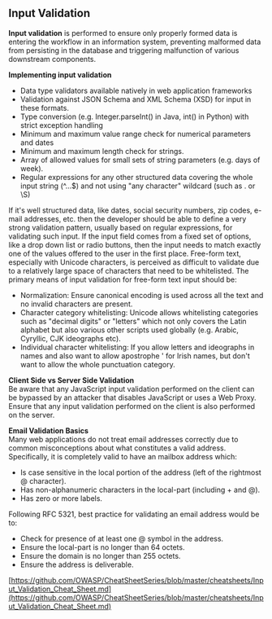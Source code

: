 ##  Input Validation 

**Input validation** is performed to ensure only properly formed data is entering the workflow in an information system, preventing malformed data from persisting in the database and triggering malfunction of various downstream components. 

**Implementing input validation**	

 * Data type validators available natively in web application frameworks 
 * Validation against JSON Schema and XML Schema (XSD) for input in these formats. 
 * Type conversion (e.g. Integer.parseInt() in Java, int() in Python) with strict exception handling 
 * Minimum and maximum value range check for numerical parameters and dates 
 * Minimum and maximum length check for strings. 
 * Array of allowed values for small sets of string parameters (e.g. days of week). 
 * Regular expressions for any other structured data covering the whole input string (^...$) and not using "any character" wildcard (such as . or \S) 

If it's well structured data, like dates, social security numbers, zip codes, e-mail addresses, etc. then the developer should be able to define a very strong validation pattern, usually based on regular expressions, for validating such input. 
If the input field comes from a fixed set of options, like a drop down list or radio buttons, then the input needs to match exactly one of the values offered to the user in the first place. 
Free-form text, especially with Unicode characters, is perceived as difficult to validate due to a relatively large space of characters that need to be whitelisted. 
The primary means of input validation for free-form text input should be: 

 * Normalization: Ensure canonical encoding is used across all the text and no invalid characters are present. 
 * Character category whitelisting: Unicode allows whitelisting categories such as "decimal digits" or "letters" which  not only covers the Latin alphabet but also various other scripts used globally (e.g. Arabic, Cyryllic, CJK ideographs etc). 
 * Individual character whitelisting: If you allow letters and ideographs in names and also want to allow apostrophe ' for Irish names, but don't want to allow the whole punctuation category. 

**Client Side vs Server Side Validation**		
Be aware that any JavaScript input validation performed on the client can be bypassed by an attacker that disables 
JavaScript or uses a Web Proxy. Ensure that any input validation performed on the client is also performed on the server. 

**Email Validation Basics**		
 Many web applications do not treat email addresses correctly due to common misconceptions about what constitutes 
 a valid address. Specifically, it is completely valid to have an mailbox address which: 

 * Is case sensitive in the local portion of the address (left of the rightmost @ character). 
 * Has non-alphanumeric characters in the local-part (including + and @). 
 * Has zero or more labels. 

 Following RFC 5321, best practice for validating an email address would be to: 

 * Check for presence of at least one @ symbol in the address. 
 * Ensure the local-part is no longer than 64 octets. 
 * Ensure the domain is no longer than 255 octets. 
 * Ensure the address is deliverable.

 [https://github.com/OWASP/CheatSheetSeries/blob/master/cheatsheets/Input_Validation_Cheat_Sheet.md](https://github.com/OWASP/CheatSheetSeries/blob/master/cheatsheets/Input_Validation_Cheat_Sheet.md)